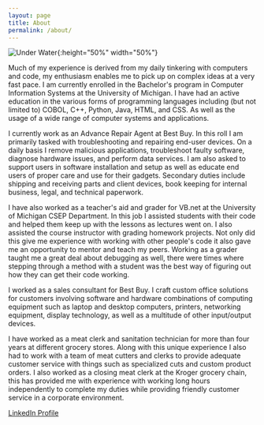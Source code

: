 ```yaml
---
layout: page
title: About
permalink: /about/
---
```


![Under Water](../images/underwater.png){:height="50%" width="50%"}

Much of my experience is derived from my daily tinkering with computers and code, my enthusiasm enables me to pick up on complex ideas at a very fast pace. I am currently enrolled in the Bachelor's program in Computer Information Systems at the University of Michigan. I have had an active education in the various forms of programming languages including (but not limited to) COBOL, C++, Python, Java, HTML, and CSS. As well as the usage of a wide range of computer systems and applications.

I currently work as an Advance Repair Agent at Best Buy. In this roll I am primarily tasked with troubleshooting and repairing end-user devices. On a daily basis I remove malicious applications, troubleshoot faulty software, diagnose hardware issues, and perform data services. I am also asked to support users in software installation and setup as well as educate end users of proper care and use for their gadgets. Secondary duties include shipping and receiving parts and client devices, book keeping for internal business, legal, and technical paperwork. 

I have also worked as a teacher's aid and grader for VB.net at the University of Michigan CSEP Department. In this job I assisted students with their code and helped them keep up with the lessons as lectures went on. I also assisted the course instructor with grading homework projects. Not only did this give me experience with working with other people's code it also gave me an opportunity to mentor and teach my peers. Working as a grader taught me a great deal about debugging as well, there were times where stepping through a method with a student was the best way of figuring out how they can get their code working.

I worked as a sales consultant for Best Buy. I craft custom office solutions for customers involving software and hardware combinations of computing equipment such as laptop and desktop computers, printers, networking equipment, display technology, as well as a multitude of other input/output devices. 

I have worked as a meat clerk and sanitation technician for more than four years at different grocery stores. Along with this unique experience I also had to work with a team of meat cutters and clerks to provide adequate customer service with things such as specialized cuts and custom product orders. I also worked as a closing meat clerk at the Kroger grocery chain, this has provided me with experience with working long hours independently to complete my duties while providing friendly customer service in a corporate environment.

[LinkedIn Profile](https://www.linkedin.com/pub/fredrick-paulin/90/258/978)




<!-- This is the base Jekyll theme. You can find out more info about customizing your Jekyll theme, as well as basic Jekyll usage documentation at [jekyllrb.com](http://jekyllrb.com/)

You can find the source code for the Jekyll new theme at:
{% include icon-github.html username="jglovier" %} /
[jekyll-new](https://github.com/jglovier/jekyll-new)

You can find the source code for Jekyll at
{% include icon-github.html username="jekyll" %} /
[jekyll](https://github.com/jekyll/jekyll) -->
